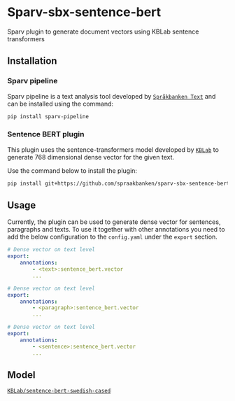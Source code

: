 # Sparv-sbx-sentence-bert
Sparv plugin to generate document vectors using KBLab sentence transformers


## Installation

### Sparv pipeline

Sparv pipeline is a text analysis tool developed by [`Språkbanken Text`](https://spraakbanken.gu.se/) and can be installed using the command:

```bash
pip install sparv-pipeline
```

### Sentence BERT plugin

This plugin uses the sentence-transformers model developed by [`KBLab`](https://kb-labb.github.io/posts/2021-08-23-a-swedish-sentence-transformer/) to generate 768 dimensional dense vector for the given text. 

Use the command below to install the plugin:

```bash
pip install git+https://github.com/spraakbanken/sparv-sbx-sentence-bert
```

## Usage

Currently, the plugin can be used to generate dense vector for sentences, paragraphs and texts. To use it together with other annotations you need to add the below configuration to the `config.yaml` under the `export` section.

```yaml
# Dense vector on text level
export:
    annotations:
        - <text>:sentence_bert.vector
        ...
```
```yaml
# Dense vector on text level
export:
    annotations:
        - <paragraph>:sentence_bert.vector
        ...
```
```yaml
# Dense vector on text level
export:
    annotations:
        - <sentence>:sentence_bert.vector
        ...
```

## Model
[`KBLab/sentence-bert-swedish-cased`](https://huggingface.co/KBLab/sentence-bert-swedish-cased)














